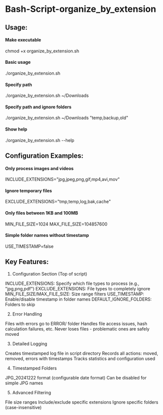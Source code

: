 # Bash-Script-organize_by_extension

## Usage:

#### Make executable
chmod +x organize_by_extension.sh

#### Basic usage
./organize_by_extension.sh

#### Specify path
./organize_by_extension.sh ~/Downloads

#### Specify path and ignore folders
./organize_by_extension.sh ~/Downloads "temp,backup,old"

#### Show help
./organize_by_extension.sh --help

## Configuration Examples:

#### Only process images and videos
INCLUDE_EXTENSIONS="jpg,jpeg,png,gif,mp4,avi,mov"

#### Ignore temporary files
EXCLUDE_EXTENSIONS="tmp,temp,log,bak,cache"

#### Only files between 1KB and 100MB
MIN_FILE_SIZE=1024
MAX_FILE_SIZE=104857600

#### Simple folder names without timestamp
USE_TIMESTAMP=false


## Key Features:
1. Configuration Section (Top of script)

INCLUDE_EXTENSIONS: Specify which file types to process (e.g., "jpg,png,pdf")
EXCLUDE_EXTENSIONS: File types to completely ignore
MIN_FILE_SIZE/MAX_FILE_SIZE: Size range filters
USE_TIMESTAMP: Enable/disable timestamp in folder names
DEFAULT_IGNORE_FOLDERS: Folders to skip

2. Error Handling

Files with errors go to ERROR/ folder
Handles file access issues, hash calculation failures, etc.
Never loses files - problematic ones are safely moved

3. Detailed Logging

Creates timestamped log file in script directory
Records all actions: moved, removed, errors with timestamps
Tracks statistics and configuration used

4. Timestamped Folders

JPG_20241222 format (configurable date format)
Can be disabled for simple JPG names

5. Advanced Filtering

File size ranges
Include/exclude specific extensions
Ignore specific folders (case-insensitive)

